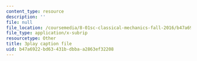 ```yaml
---
content_type: resource
description: ''
file: null
file_location: /coursemedia/8-01sc-classical-mechanics-fall-2016/b47a6922bd63431bdbbaa2863ef32208_esHLwySu4XU.srt
file_type: application/x-subrip
resourcetype: Other
title: 3play caption file
uid: b47a6922-bd63-431b-dbba-a2863ef32208
---
```

